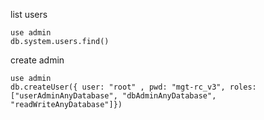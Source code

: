list users
```
use admin
db.system.users.find()
```

create admin
```
use admin
db.createUser({ user: "root" , pwd: "mgt-rc_v3", roles: ["userAdminAnyDatabase", "dbAdminAnyDatabase", "readWriteAnyDatabase"]})
```
